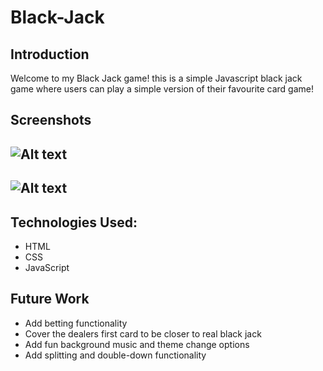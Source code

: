 # Black-Jack
## Introduction
Welcome to my Black Jack game! this is a simple Javascript black jack game where users can play a simple version of their favourite card game! 


## Screenshots

![Alt text](https://i.imgur.com/h3tyx7N.png)
---
![Alt text](https://i.imgur.com/uFjcojQ.png)
---


## Technologies Used:

- HTML
- CSS
- JavaScript

## Future Work

- Add betting functionality 
- Cover the dealers first card to be closer to real black jack
- Add fun background music and theme change options
- Add splitting and double-down functionality
